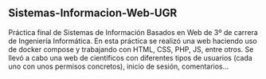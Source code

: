 ## Sistemas-Informacion-Web-UGR

Práctica final de Sistemas de Información Basados en Web de 3º de carrera de Ingeniería Informática. En esta práctica se realizó una web haciendo uso de docker compose y trabajando con HTML, CSS, PHP, JS, entre otros. Se llevó a cabo una web de científicos con diferentes tipos de usuarios (cada uno con unos permisos concretos), inicio de sesión, comentarios...
